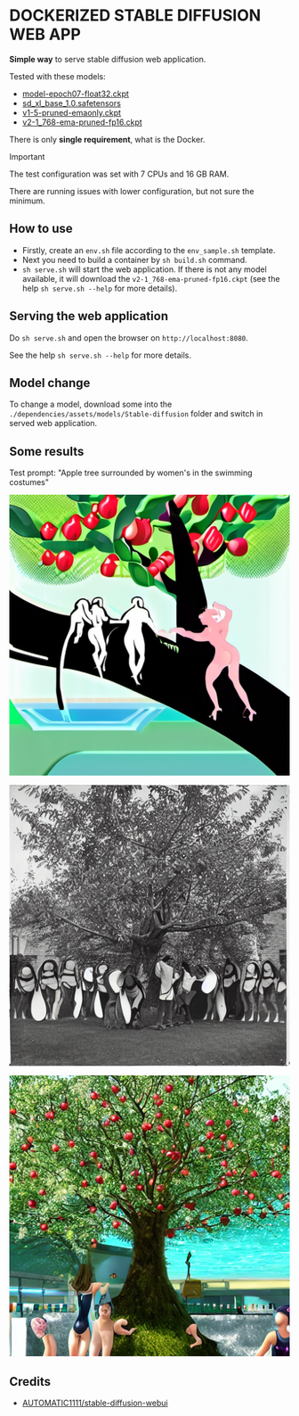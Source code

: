 # DOCKERIZED STABLE DIFFUSION WEB APP

**Simple way** to serve stable diffusion web application.

Tested with these models:

- [model-epoch07-float32.ckpt](https://huggingface.co/hakurei/waifu-diffusion-v1-3)
- [sd_xl_base_1.0.safetensors](https://huggingface.co/wangqyqq/sd_xl_base_1.0_inpainting_0.1.safetensors)
- [v1-5-pruned-emaonly.ckpt](https://huggingface.co/LarryAIDraw/v1-5-pruned-emaonly)
- [v2-1_768-ema-pruned-fp16.ckpt](https://huggingface.co/stabilityai/stable-diffusion-2-1)

There is only **single requirement**, what is the Docker.

> [!IMPORTANT]
> The test configuration was set with 7 CPUs and 16 GB RAM.
>
> There are running issues with lower configuration, but not sure the minimum.

## How to use

- Firstly, create an `env.sh` file according to the `env_sample.sh` template.
- Next you need to build a container by `sh build.sh` command.
- `sh serve.sh` will start the web application. If there is not any model available, it will download the `v2-1_768-ema-pruned-fp16.ckpt` (see the help `sh serve.sh --help` for more details).

## Serving the web application

Do `sh serve.sh` and open the browser on `http://localhost:8080`.

See the help `sh serve.sh --help` for more details.

## Model change

To change a model, download some into the `./dependencies/assets/models/Stable-diffusion` folder and switch in served web application.

## Some results

Test prompt: "Apple tree surrounded by women's in the swimming costumes"

![Generated image sample 3](./generated/00000-2687079802.png?raw=true "Image of the `sd_xl_base_1.0.safetensors`")

![Generated image sample 1](./generated/00000-561566944.png?raw=true "Image of the `v1-5-pruned-emaonly.ckpt`")

![Generated image sample 2](./generated/00000-2010975715.png?raw=true "Image of the `model-epoch07-float32.ckpt `")

## Credits

- [AUTOMATIC1111/stable-diffusion-webui](https://github.com/AUTOMATIC1111/stable-diffusion-webui.git)

